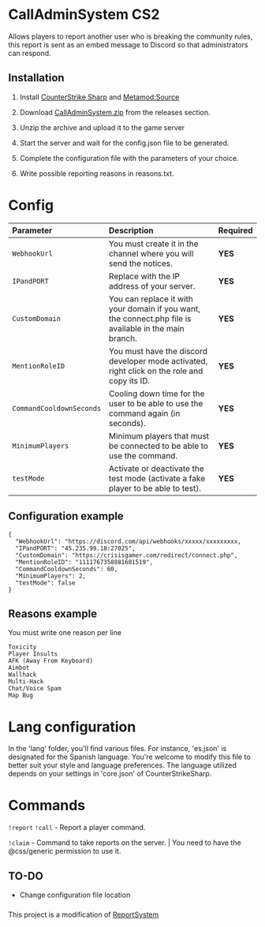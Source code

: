 # CallAdminSystem CS2
Allows players to report another user who is breaking the community rules, this report is sent as an embed message to Discord so that administrators can respond.
## Installation
1. Install [CounterStrike Sharp](https://github.com/roflmuffin/CounterStrikeSharp) and [Metamod:Source](https://www.sourcemm.net/downloads.php/?branch=master)

2. Download [CallAdminSystem.zip](https://github.com/wiruwiru/CallAdminSystem-CS2/releases) from the releases section.

3. Unzip the archive and upload it to the game server

4. Start the server and wait for the config.json file to be generated.

5. Complete the configuration file with the parameters of your choice.

6. Write possible reporting reasons in reasons.txt.

# Config
| Parameter | Description | Required     |
| :------- | :------- | :------- |
| `WebhookUrl` | You must create it in the channel where you will send the notices. |**YES** |
| `IPandPORT` | Replace with the IP address of your server. |**YES** |
| `CustomDomain` | You can replace it with your domain if you want, the connect.php file is available in the main branch.  |**YES** |
| `MentionRoleID` | You must have the discord developer mode activated, right click on the role and copy its ID. |**YES** |
| `CommandCooldownSeconds` | Cooling down time for the user to be able to use the command again (in seconds). |**YES** |
| `MinimumPlayers` | Minimum players that must be connected to be able to use the command. |**YES** |
| `testMode` | Activate or deactivate the test mode (activate a fake player to be able to test). |**YES** |

## Configuration example
```
{
  "WebhookUrl": "https://discord.com/api/webhooks/xxxxx/xxxxxxxxx,
  "IPandPORT": "45.235.99.18:27025",
  "CustomDomain": "https://crisisgamer.com/redirect/connect.php",
  "MentionRoleID": "1111767358881681519",
  "CommandCooldownSeconds": 60,
  "MinimumPlayers": 2,
  "testMode": false
}
```

## Reasons example
You must write one reason per line
```
Toxicity
Player Insults
AFK (Away From Keyboard)
Aimbot
Wallhack
Multi-Hack
Chat/Voice Spam
Map Bug
```

# Lang configuration

In the 'lang' folder, you'll find various files. For instance, 'es.json' is designated for the Spanish language. You're welcome to modify this file to better suit your style and language preferences. The language utilized depends on your settings in 'core.json' of CounterStrikeSharp.

# Commands
`!report` `!call`  - Report a player command.

`!claim`  - Command to take reports on the server. | You need to have the @css/generic permission to use it.

## TO-DO
- Change configuration file location

###
This project is a modification of [ReportSystem](https://github.com/PhantomYopta/-Discord-cs2-ReportSystem)